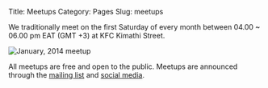 Title: Meetups
Category: Pages
Slug: meetups

We traditionally meet on the first Saturday of every month between 04.00 ~ 06.00 pm EAT (GMT +3) at KFC Kimathi Street.

![January, 2014 meetup]({filename}/images/pages/meetups/meetup-january-2014.jpg "January, 2014 meetup")

All meetups are free and open to the public. Meetups are announced through the [mailing list]({filename}/pages/mailing-list.md) and [social media]({filename}/pages/contact.md).
